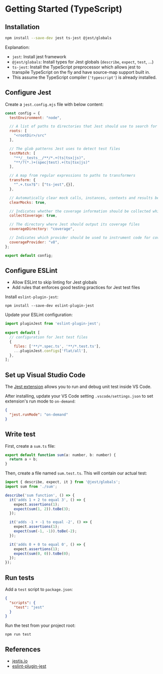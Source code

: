 # Getting Started (TypeScript)

## Installation 

```sh npm2yarn
npm install --save-dev jest ts-jest @jest/globals
```

Explanation:
- `jest`: Install jest framework
- `@jest/globals`: Install types for Jest globals (`describe`, `expect`, `test`, ...)
- `ts-jest`: Install the TypeScript preprocessor which allows jest to transpile TypeScript on the fly and have source-map support built in.
- This assume the TypeScript compiler (`'typescript'`) is already installed.


## Configure Jest

Create a `jest.config.mjs` file with below content:

```js filename="jest.config.mjs"
const config = {
  testEnvironment: "node",

  // A list of paths to directories that Jest should use to search for files in
  roots: [
    "<rootDir>/src"
  ],

  // The glob patterns Jest uses to detect test files
  testMatch: [
    "**/__tests__/**/*.+(ts|tsx|js)",
    "**/?(*.)+(spec|test).+(ts|tsx|js)"
  ],

  // A map from regular expressions to paths to transformers
  transform: {
    "^.+.tsx?$": ["ts-jest",{}],
  },

  // Automatically clear mock calls, instances, contexts and results before every test
  clearMocks: true,

  // Indicates whether the coverage information should be collected while executing the test
  collectCoverage: true,

  // The directory where Jest should output its coverage files
  coverageDirectory: "coverage",

  // Indicates which provider should be used to instrument code for coverage
  coverageProvider: "v8",
};

export default config;
```


## Configure ESLint

- Allow ESLint to skip linting for Jest globals
- Add rules that enforces good testing practices for Jest test files

Install `eslint-plugin-jest`:
```shell npm2yarn
npm install --save-dev eslint-plugin-jest
```

Update your ESLint configuration:
```js filename="eslint.config.mjs"
import pluginJest from 'eslint-plugin-jest';
 
export default [
  // configuration for Jest test files
  {
    files: ['**/*.spec.ts', '**/*.test.ts'],
    ...pluginJest.configs['flat/all'],
  },
];
```


## Set up Visual Studio Code

The [Jest extension](https://marketplace.visualstudio.com/items?itemName=Orta.vscode-jest) allows you to run and debug unit test inside VS Code.

After installing, update your VS Code setting `.vscode/settings.json` to set extension's run mode to `on-demand`:
```json
{
  "jest.runMode": "on-demand"
}
```


## Write test

First, create a `sum.ts` file:

```js
export default function sum(a: number, b: number) {
  return a + b;
}
```

Then, create a file named `sum.test.ts`. This will contain our actual test:

```js
import { describe, expect, it } from '@jest/globals';
import sum from './sum';

describe('sum function', () => {
  it('adds 1 + 2 to equal 3', () => {
    expect.assertions(1);
    expect(sum(1, 2)).toBe(3);
  });

  it('adds -1 + -1 to equal -2', () => {
    expect.assertions(1);
    expect(sum(-1, -1)).toBe(-2);
  });

  it('adds 0 + 0 to equal 0', () => {
    expect.assertions(1);
    expect(sum(0, 0)).toBe(0);
  });
});
```


## Run tests

Add a `test` script to `package.json`:
```json
{
  "scripts": {
    "test": "jest"
  }
}
```

Run the test from your project root:
```shell
npm run test
```


## References

- [jestjs.io](https://jestjs.io/docs/getting-started#using-typescript)
- [eslint-plugin-jest](https://github.com/jest-community/eslint-plugin-jest)